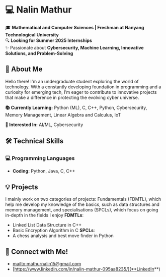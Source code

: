 # 💻 Nalin Mathur  

🎓 **Mathematical and Computer Sciences | Freshman at Nanyang Technological University**  
🔍 **Looking for Summer 2025 Internships**  
✨ Passionate about **Cybersecurity, Machine Learning, Innovative Solutions, and Problem-Solving**

## 🚀 About Me  
Hello there! I'm an undergraduate student exploring the world of technology. With a constantly developing foundation in programming and a curiosity for emerging tech, I’m eager to contribute to innovative projects that make a difference in protecting the evolving cyber universe.  

**📚 Currently Learning:** Python (ML), C, C++, Python, Cybersecurity, Memory Management, Linear Algebra and Calculus, IoT 

**🎯 Interested In:** AI/ML, Cybersecurity

## 🛠️ Technical Skills  

### 💻 Programming Languages  
- **Coding:** Python, Java, C, C++

## 💡 Projects  
I mainly work on two categories of projects: Fundamentals (FDMTL), which help me develop my knowledge of the basics, such as data structures and memory management, and specialisations (SPCLs), which focus on going in-depth in the fields I enjoy
**FDMTLs**:
- Linked List Data Structure in C++
- Basic Encryption Algorithm in C
**SPCLs**:
- A chess analysis and best move finder in Python
## 📩 Connect with Me!  
- [mailto:mathurnalin15@gmail.com](**Email**)  
- [https://www.linkedin.com/in/nalin-mathur-095aa8235/](**LinkedIn**)  
